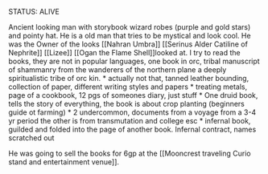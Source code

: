 STATUS: ALIVE

Ancient looking man with storybook wizard robes (purple and gold stars) and pointy hat. He is a old man that tries to be mystical and look cool. He was the Owner of the looks [[Nahran Umbra]] [[Serinus Alder Catiline of Nephrite]] [[Lizee]] [[Ogan the Flame Shell]]looked at. 
 I try to read the books, they are not in popular languages, one book in orc, tribal manuscript of shammanry from the wanderers of the northern plane a deeply spiritualistic tribe of orc kin. 
	* actually not that, tanned leather bounding, collection of paper, different writing styles and papers
		* treating metals, page of a cookbook, 12 pgs of someones diary, just stuff
	* One druid book, tells the story of everything, the book is about crop planting (beginners guide ot farming)
	* 2 undercommon, documents from a voyage from a 3-4 yr period the other is from transmutation and college esc
	* infernal book, guilded and folded into the page of another book. Infernal contract, names scratched out

He was going to sell the books for 6gp at the [[Mooncrest traveling Curio stand and entertainment venue]]. 